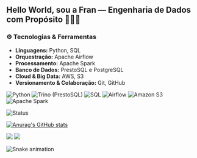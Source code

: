 ## Hello World, sou a Fran — Engenharia de Dados com Propósito 👩‍💻🧠

### ⚙️ Tecnologias & Ferramentas

- **Linguagens:** Python, SQL
- **Orquestração:** Apache Airflow
- **Processamento:** Apache Spark
- **Banco de Dados:** PrestoSQL e PostgreSQL
- **Cloud & Big Data:** AWS, S3
- **Versionamento & Colaboração:** Git, GitHub

![Python](https://img.shields.io/badge/Python-3776AB?style=flat-square&logo=python&logoColor=white)
![Trino (PrestoSQL)](https://img.shields.io/badge/Trino-4285F4?style=flat-square&logo=trino&logoColor=white)
![SQL](https://img.shields.io/badge/SQL-336791?style=flat-square&logo=postgresql&logoColor=white)
![Airflow](https://img.shields.io/badge/Airflow-017CEE?style=flat-square&logo=apacheairflow&logoColor=white)
![Amazon S3](https://img.shields.io/badge/Amazon%20S3-569A31?style=flat-square&logo=amazonaws&logoColor=white)
![Apache Spark](https://img.shields.io/badge/Apache%20Spark-E25A1C?style=flat-square&logo=apachespark&logoColor=white)

![Status](https://img.shields.io/badge/status-em%20progresso-yellow)

[![Anurag's GitHub stats](https://github-readme-stats.vercel.app/api?username=FranMuniz&theme=dracula)](https://github.com/anuraghazra/github-readme-stats)

<div> 
  
  <a href="https://www.linkedin.com/in/francielimuniz/" target="_blank"><img src="https://img.shields.io/badge/-LinkedIn-%230077B5?style=for-the-badge&logo=linkedin&logoColor=white" target="_blank"></a>
  <a href="https://www.instagram.com/f_mmuniz/" target="_blank"><img src="https://img.shields.io/badge/-Instagram-%23E4405F?style=for-the-badge&logo=instagram&logoColor=white" target="_blank"></a>

![Snake animation](https://github.com/FranMuniz/FranMuniz/blob/output/github-contribution-grid-snake.svg)

